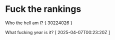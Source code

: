# Fuck the rankings

Who the hell am I?
{ 30224026 }

What fucking year is it?
[ 2025-04-07T00:23:20Z ]
